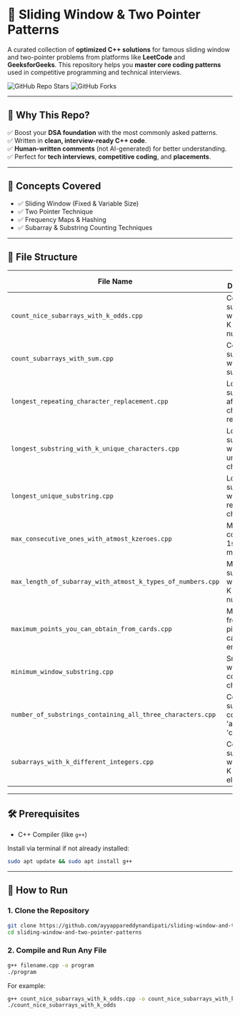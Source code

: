 # 🚀 Sliding Window & Two Pointer Patterns

A curated collection of **optimized C++ solutions** for famous sliding window and two-pointer problems from platforms like **LeetCode** and **GeeksforGeeks**. This repository helps you **master core coding patterns** used in competitive programming and technical interviews.

![GitHub Repo Stars](https://img.shields.io/github/stars/ayyappareddynandipati/sliding-window-and-two-pointer-patterns?style=social)
![GitHub Forks](https://img.shields.io/github/forks/ayyappareddynandipati/sliding-window-and-two-pointer-patterns?style=social)

---

## 📌 Why This Repo?

✅ Boost your **DSA foundation** with the most commonly asked patterns.  
✅ Written in **clean, interview-ready C++ code**.  
✅ **Human-written comments** (not AI-generated) for better understanding.  
✅ Perfect for **tech interviews**, **competitive coding**, and **placements**.

---

## 🧠 Concepts Covered

- ✅ Sliding Window (Fixed & Variable Size)
- ✅ Two Pointer Technique
- ✅ Frequency Maps & Hashing
- ✅ Subarray & Substring Counting Techniques

---

## 📁 File Structure

| File Name | Problem Description |
|-----------|---------------------|
| `count_nice_subarrays_with_k_odds.cpp` | Count subarrays with exactly K odd numbers |
| `count_subarrays_with_sum.cpp` | Count subarrays with given sum |
| `longest_repeating_character_replacement.cpp` | Longest substring after character replacement |
| `longest_substring_with_k_unique_characters.cpp` | Longest substring with K unique characters |
| `longest_unique_substring.cpp` | Longest substring without repeating characters |
| `max_consecutive_ones_with_atmost_kzeroes.cpp` | Max consecutive 1s with at most K 0s |
| `max_length_of_subarray_with_atmost_k_types_of_numbers.cpp` | Max subarray with at most K distinct numbers |
| `maximum_points_you_can_obtain_from_cards.cpp` | Max score from picking cards from ends |
| `minimum_window_substring.cpp` | Smallest window that contains all characters |
| `number_of_substrings_containing_all_three_characters.cpp` | Count substrings containing 'a', 'b', and 'c' |
| `subarrays_with_k_different_integers.cpp` | Count subarrays with exactly K distinct elements |

---


## 🛠️ Prerequisites

* C++ Compiler (like `g++`)

Install via terminal if not already installed:

```bash
sudo apt update && sudo apt install g++
```

---

## 🚀 How to Run

### 1. **Clone the Repository**
```bash
git clone https://github.com/ayyappareddynandipati/sliding-window-and-two-pointer-patterns.git
cd sliding-window-and-two-pointer-patterns
```


### 2. **Compile and Run Any File**

```bash
g++ filename.cpp -o program
./program
```

For example:

```bash
g++ count_nice_subarrays_with_k_odds.cpp -o count_nice_subarrays_with_k_odds
./count_nice_subarrays_with_k_odds
```

